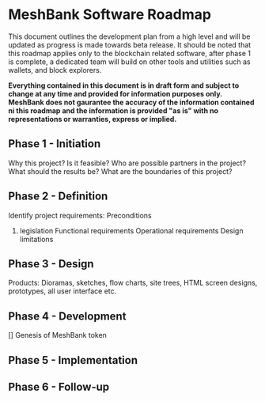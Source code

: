 # MeshBank Software Roadmap
This document outlines the development plan from a high level and will be updated as progress is made towards beta release. It should be noted that this roadmap applies only to the blockchain related software, after phase 1 is complete, a dedicated team will build on other tools and utilities such as wallets, and block explorers.

**Everything contained in this document is in draft form and subject to change at any time and provided for information purposes only. MeshBank does not gaurantee the accuracy of the information contained ni this roadmap and the information is provided "as is" with no representations or warranties, express or implied.**

## Phase 1 - Initiation
Why this project?
Is it feasible?
Who are possible partners in the project?
What should the results be?
What are the boundaries of this project?


## Phase 2 - Definition
Identify project requirements:
Preconditions
  1. legislation
Functional requirements
Operational requirements
Design limitations

## Phase 3 - Design
Products:
Dioramas, sketches, flow charts, site trees, HTML screen designs, prototypes, all user interface etc.

## Phase 4 - Development
[] Genesis of MeshBank token


## Phase 5 - Implementation

## Phase 6 - Follow-up
